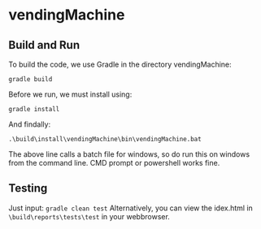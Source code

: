 # vendingMachine
## Build and Run
To build the code, we use Gradle in the directory vendingMachine:

`gradle build`

Before we run, we must install using:

`gradle install`

And findally:

`.\build\install\vendingMachine\bin\vendingMachine.bat`

The above line calls a batch file for windows, so do run this on windows from the command line. CMD prompt or powershell works fine.
## Testing
Just input:
`gradle clean test`
Alternatively, you can view the idex.html in `\build\reports\tests\test` in your webbrowser.
